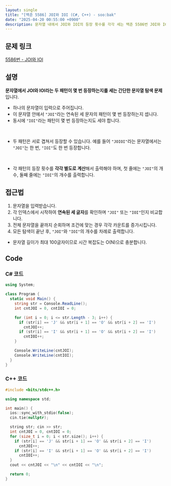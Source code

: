 ```yaml
---
layout: single
title: "[백준 5586] JOI와 IOI (C#, C++) - soo:bak"
date: "2025-04-20 00:55:00 +0900"
description: 문자열 내에서 JOI와 IOI의 등장 횟수를 각각 세는 백준 5586번 JOI와 IOI 문제의 C# 및 C++ 풀이 및 해설
---
```


## 문제 링크
[5586번 - JOI와 IOI](https://www.acmicpc.net/problem/5586)

## 설명
**문자열에서 JOI와 IOI라는 두 패턴이 몇 번 등장하는지를 세는 간단한 문자열 탐색 문제**입니다.
<br>

- 하나의 문자열이 입력으로 주어집니다.
- 이 문자열 안에서 `"JOI"`라는 연속된 세 문자의 패턴이 몇 번 등장하는지 셉니다.
- 동시에 `"IOI"`라는 패턴이 몇 번 등장하는지도 세야 합니다.
<br>

- 두 패턴은 서로 겹쳐서 등장할 수 있습니다.
  예를 들어 `"JOIOI"`라는 문자열에서는 `"JOI"`는 한 번, `"IOI"`도 한 번 등장합니다.<br>
<br>

- 각 패턴의 등장 횟수를 **각각 별도로 계산**해서 출력해야 하며,
  첫 줄에는 `"JOI"`의 개수, 둘째 줄에는 `"IOI"`의 개수를 출력합니다.

## 접근법

1. 문자열을 입력받습니다.
2. 각 인덱스에서 시작하여 **연속된 세 글자**를 확인하며 `"JOI"` 또는 `"IOI"`인지 비교합니다.
3. 전체 문자열을 끝까지 순회하며 조건에 맞는 경우 각각 카운트를 증가시킵니다.
4. 모든 탐색이 끝난 후, `"JOI"`와 `"IOI"`의 개수를 차례로 출력합니다.

- 문자열 길이가 최대 100글자이므로 시간 복잡도는 O(N)으로 충분합니다.

## Code

### C# 코드
```csharp
using System;

class Program {
  static void Main() {
    string str = Console.ReadLine();
    int cntJOI = 0, cntIOI = 0;

    for (int i = 0; i <= str.Length - 3; i++) {
      if (str[i] == 'J' && str[i + 1] == 'O' && str[i + 2] == 'I')
        cntJOI++;
      if (str[i] == 'I' && str[i + 1] == 'O' && str[i + 2] == 'I')
        cntIOI++;
    }

    Console.WriteLine(cntJOI);
    Console.WriteLine(cntIOI);
  }
}
```

### C++ 코드
```cpp
#include <bits/stdc++.h>

using namespace std;

int main() {
  ios::sync_with_stdio(false);
  cin.tie(nullptr);

  string str; cin >> str;
  int cntJOI = 0, cntIOI = 0;
  for (size_t i = 0; i < str.size(); i++) {
    if (str[i] == 'J' && str[i + 1] == 'O' && str[i + 2] == 'I')
      cntJOI++;
    if (str[i] == 'I' && str[i + 1] == 'O' && str[i + 2] == 'I')
      cntIOI++;
  }
  cout << cntJOI << "\n" << cntIOI << "\n";

  return 0;
}
```
